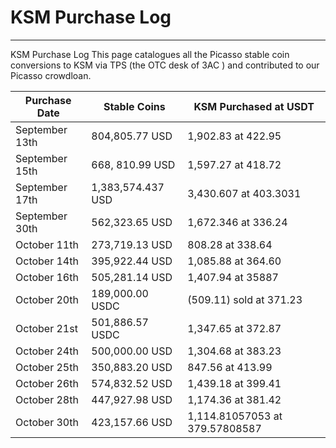 # KSM Purchase Log

---

KSM Purchase Log
This page catalogues all the Picasso stable coin conversions to KSM via TPS (the OTC desk of 3AC ) and contributed to our Picasso crowdloan.
 
| Purchase Date  | Stable Coins      | KSM Purchased at USDT          |
| -------------- | ----------------- | ------------------------------ |
| September 13th | 804,805.77 USD    | 1,902.83 at 422.95             |
| September 15th | 668, 810.99 USD   | 1,597.27 at 418.72             |
| September 17th | 1,383,574.437 USD | 3,430.607 at 403.3031          |
| September 30th | 562,323.65 USD    | 1,672.346 at 336.24            |
| October 11th   | 273,719.13 USD    | 808.28 at 338.64               |
| October 14th   | 395,922.44 USD    | 1,085.88 at 364.60             |
| October 16th   | 505,281.14 USD    | 1,407.94 at 35887              |
| October 20th   | 189,000.00 USDC   | (509.11) sold at 371.23        |
| October 21st   | 501,886.57 USDC   | 1,347.65 at 372.87             |
| October 24th   | 500,000.00 USD    | 1,304.68 at 383.23             |
| October 25th   | 350,883.20 USD    | 847.56 at 413.99               |
| October 26th   | 574,832.52 USD    | 1,439.18 at 399.41             |
| October 28th   | 447,927.98 USD    | 1,174.36 at 381.42             |
| October 30th   | 423,157.66 USD    | 1,114.81057053 at 379.57808587 |
